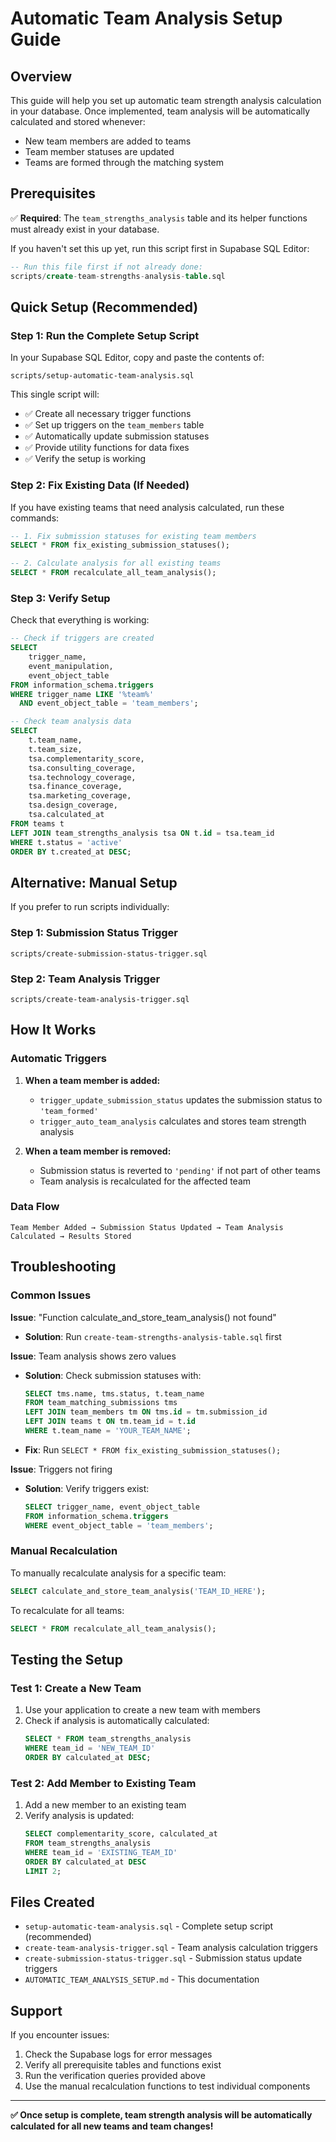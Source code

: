 # Automatic Team Analysis Setup Guide

## Overview

This guide will help you set up automatic team strength analysis calculation in your database. Once implemented, team analysis will be automatically calculated and stored whenever:

- New team members are added to teams
- Team member statuses are updated
- Teams are formed through the matching system

## Prerequisites

✅ **Required**: The `team_strengths_analysis` table and its helper functions must already exist in your database.

If you haven't set this up yet, run this script first in Supabase SQL Editor:
```sql
-- Run this file first if not already done:
scripts/create-team-strengths-analysis-table.sql
```

## Quick Setup (Recommended)

### Step 1: Run the Complete Setup Script

In your Supabase SQL Editor, copy and paste the contents of:
```
scripts/setup-automatic-team-analysis.sql
```

This single script will:
- ✅ Create all necessary trigger functions
- ✅ Set up triggers on the `team_members` table
- ✅ Automatically update submission statuses
- ✅ Provide utility functions for data fixes
- ✅ Verify the setup is working

### Step 2: Fix Existing Data (If Needed)

If you have existing teams that need analysis calculated, run these commands:

```sql
-- 1. Fix submission statuses for existing team members
SELECT * FROM fix_existing_submission_statuses();

-- 2. Calculate analysis for all existing teams
SELECT * FROM recalculate_all_team_analysis();
```

### Step 3: Verify Setup

Check that everything is working:

```sql
-- Check if triggers are created
SELECT 
    trigger_name,
    event_manipulation,
    event_object_table
FROM information_schema.triggers 
WHERE trigger_name LIKE '%team%'
  AND event_object_table = 'team_members';

-- Check team analysis data
SELECT 
    t.team_name,
    t.team_size,
    tsa.complementarity_score,
    tsa.consulting_coverage,
    tsa.technology_coverage,
    tsa.finance_coverage,
    tsa.marketing_coverage,
    tsa.design_coverage,
    tsa.calculated_at
FROM teams t
LEFT JOIN team_strengths_analysis tsa ON t.id = tsa.team_id
WHERE t.status = 'active'
ORDER BY t.created_at DESC;
```

## Alternative: Manual Setup

If you prefer to run scripts individually:

### Step 1: Submission Status Trigger
```
scripts/create-submission-status-trigger.sql
```

### Step 2: Team Analysis Trigger
```
scripts/create-team-analysis-trigger.sql
```

## How It Works

### Automatic Triggers

1. **When a team member is added:**
   - `trigger_update_submission_status` updates the submission status to `'team_formed'`
   - `trigger_auto_team_analysis` calculates and stores team strength analysis

2. **When a team member is removed:**
   - Submission status is reverted to `'pending'` if not part of other teams
   - Team analysis is recalculated for the affected team

### Data Flow

```
Team Member Added → Submission Status Updated → Team Analysis Calculated → Results Stored
```

## Troubleshooting

### Common Issues

**Issue**: "Function calculate_and_store_team_analysis() not found"
- **Solution**: Run `create-team-strengths-analysis-table.sql` first

**Issue**: Team analysis shows zero values
- **Solution**: Check submission statuses with:
  ```sql
  SELECT tms.name, tms.status, t.team_name
  FROM team_matching_submissions tms
  LEFT JOIN team_members tm ON tms.id = tm.submission_id
  LEFT JOIN teams t ON tm.team_id = t.id
  WHERE t.team_name = 'YOUR_TEAM_NAME';
  ```
- **Fix**: Run `SELECT * FROM fix_existing_submission_statuses();`

**Issue**: Triggers not firing
- **Solution**: Verify triggers exist:
  ```sql
  SELECT trigger_name, event_object_table 
  FROM information_schema.triggers 
  WHERE event_object_table = 'team_members';
  ```

### Manual Recalculation

To manually recalculate analysis for a specific team:
```sql
SELECT calculate_and_store_team_analysis('TEAM_ID_HERE');
```

To recalculate for all teams:
```sql
SELECT * FROM recalculate_all_team_analysis();
```

## Testing the Setup

### Test 1: Create a New Team
1. Use your application to create a new team with members
2. Check if analysis is automatically calculated:
   ```sql
   SELECT * FROM team_strengths_analysis 
   WHERE team_id = 'NEW_TEAM_ID' 
   ORDER BY calculated_at DESC;
   ```

### Test 2: Add Member to Existing Team
1. Add a new member to an existing team
2. Verify analysis is updated:
   ```sql
   SELECT complementarity_score, calculated_at 
   FROM team_strengths_analysis 
   WHERE team_id = 'EXISTING_TEAM_ID' 
   ORDER BY calculated_at DESC 
   LIMIT 2;
   ```

## Files Created

- `setup-automatic-team-analysis.sql` - Complete setup script (recommended)
- `create-team-analysis-trigger.sql` - Team analysis calculation triggers
- `create-submission-status-trigger.sql` - Submission status update triggers
- `AUTOMATIC_TEAM_ANALYSIS_SETUP.md` - This documentation

## Support

If you encounter issues:
1. Check the Supabase logs for error messages
2. Verify all prerequisite tables and functions exist
3. Run the verification queries provided above
4. Use the manual recalculation functions to test individual components

---

**✅ Once setup is complete, team strength analysis will be automatically calculated for all new teams and team changes!**